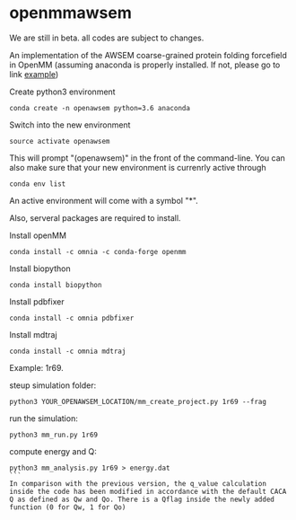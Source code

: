 # openmmawsem
We are still in beta. all codes are subject to changes.

An implementation of the AWSEM coarse-grained protein folding forcefield in OpenMM
(assuming anaconda is properly installed. If not, please go to link <a href="https://www.anaconda.com/download" target="_blank">example</a>)

Create python3 environment
```
conda create -n openawsem python=3.6 anaconda
```
Switch into the new environment
```
source activate openawsem
```
This will prompt "(openawsem)" in the front of the command-line. You can also make sure that your new environment is currenrly active through
```
conda env list
```
An active environment will come with a symbol "*".

Also, serveral packages are required to install.

Install openMM
```
conda install -c omnia -c conda-forge openmm
```
Install biopython
```
conda install biopython
```
Install pdbfixer
```
conda install -c omnia pdbfixer
```
Install mdtraj
```
conda install -c omnia mdtraj
```

Example:
1r69.

steup simulation folder:
```
python3 YOUR_OPENAWSEM_LOCATION/mm_create_project.py 1r69 --frag
```

run the simulation:
```
python3 mm_run.py 1r69
```

compute energy and Q:
```
python3 mm_analysis.py 1r69 > energy.dat
```  
In comparison with the previous version, the q_value calculation inside the code has been modified in accordance with the default CACA Q as defined as Qw and Qo. There is a Qflag inside the newly added function (0 for Qw, 1 for Qo)
